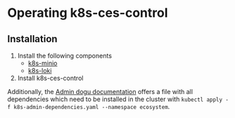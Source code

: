 # Operating k8s-ces-control 

## Installation

1. Install the following components
   - [k8s-minio](https://github.com/cloudogu/k8s-minio)
   - [k8s-loki](https://github.com/cloudogu/k8s-loki)
2. Install k8s-ces-control

Additionally, the [Admin dogu documentation](https://github.com/cloudogu/admin/blob/develop/k8s-samples/k8s-admin-dependencies.yaml) offers a file with all dependencies which need to be installed in the cluster with `kubectl apply -f k8s-admin-dependencies.yaml --namespace ecosystem`.
